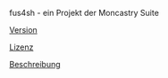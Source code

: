 fus4sh - ein Projekt der Moncastry Suite

[Version](Version.md)

[Lizenz](LICENSE)

[Beschreibung](help.md)
